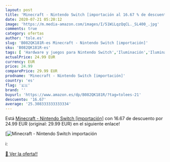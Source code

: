 ```yaml
---
layout: post
title: 'Minecraft - Nintendo Switch [importación al 16.67 % de descuento'
date: 2020-07-21 05:20:12
image: 'https://m.media-amazon.com/images/I/51WiLqzQqCL._SL400_.jpg'
comments: true
category: ofertas
author: 'tole.es'
slug: 'B082QK181R-es Minecraft - Nintendo Switch [importación]'
sku: 'B082QK181R-es'
tags: [ 'Hardware y juegos para Nintendo Switch','Iluminación','Iluminación de ambiente de interior','Iluminación de interior','Iluminación decorativa y para usos específicos de interior','Juegos para Nintendo Switch','Videojuegos','nintendo', ]
actualPrice: 24.99 EUR
currency: EUR
price: 24.99
comparePrice: 29.99 EUR
prodname: 'Minecraft - Nintendo Switch [importación]'
country: 'es'
flag: '🇪🇸'
brand: ''
buyurl: 'https://www.amazon.es/dp/B082QK181R/?tag=tolees-21'
descuento: '16.67'
average: '25.308333333333334'
---
```


Está [Minecraft - Nintendo Switch [importación]](https://www.amazon.es/dp/B082QK181R/?tag=tolees-21) con 16.67 de descuento por 24.99 EUR (original: 29.99 EUR) en el siguiente enlace!

[![Minecraft - Nintendo Switch [importación](https://m.media-amazon.com/images/I/51WiLqzQqCL._SL400_.jpg)](https://www.amazon.es/dp/B082QK181R/?tag=tolees-21)

ℹ️:


[🛒 Ver la oferta!!](https://www.amazon.es/dp/B082QK181R/?tag=tolees-21)
